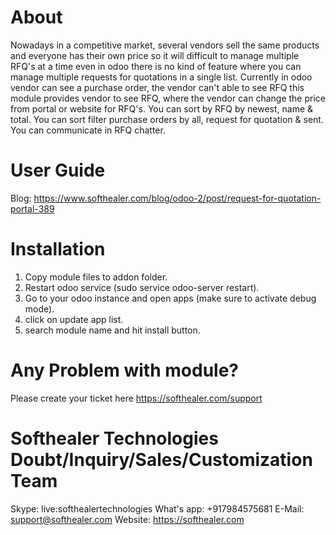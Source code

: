 About
============
Nowadays in a competitive market, several vendors sell the same products and everyone has their own price so it will difficult to manage multiple RFQ's at a time even in odoo there is no kind of feature where you can manage multiple requests for quotations in a single list. Currently in odoo vendor can see a purchase order, the vendor can't able to see RFQ this module provides vendor to see RFQ, where the vendor can change the price from portal or website for RFQ's. You can sort by RFQ by newest, name & total. You can sort filter purchase orders by all, request for quotation & sent. You can communicate in RFQ chatter.

User Guide
============
Blog: https://www.softhealer.com/blog/odoo-2/post/request-for-quotation-portal-389

Installation
============
1) Copy module files to addon folder.
2) Restart odoo service (sudo service odoo-server restart).
3) Go to your odoo instance and open apps (make sure to activate debug mode).
4) click on update app list.
5) search module name and hit install button.

Any Problem with module?
=====================================
Please create your ticket here https://softhealer.com/support

Softhealer Technologies Doubt/Inquiry/Sales/Customization Team
=====================================
Skype: live:softhealertechnologies
What's app: +917984575681
E-Mail: support@softhealer.com
Website: https://softhealer.com
